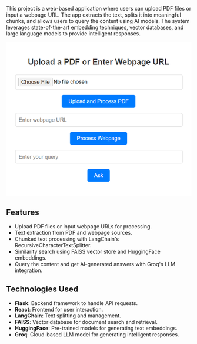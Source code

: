 This project is a web-based application where users can upload PDF files or input a webpage URL. The app extracts the text, splits it into meaningful chunks, and allows users to query the content using AI models. The system leverages state-of-the-art embedding techniques, vector databases, and large language models to provide intelligent responses.

![User Interface](https://github.com/theomkulpe/docuchat/blob/main/User%20Interface.png)
## Features

- Upload PDF files or input webpage URLs for processing.
- Text extraction from PDF and webpage sources.
- Chunked text processing with LangChain's RecursiveCharacterTextSplitter.
- Similarity search using FAISS vector store and HuggingFace embeddings.
- Query the content and get AI-generated answers with Groq's LLM integration.

## Technologies Used

- **Flask**: Backend framework to handle API requests.
- **React**: Frontend for user interaction.
- **LangChain**: Text splitting and management.
- **FAISS**: Vector database for document search and retrieval.
- **HuggingFace**: Pre-trained models for generating text embeddings.
- **Groq**: Cloud-based LLM model for generating intelligent responses.
